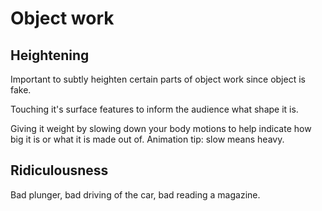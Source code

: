 # Object work

## Heightening

Important to subtly heighten certain parts of object work since object is fake.

Touching it's surface features to inform the audience what shape it is.

Giving it weight by slowing down your body motions to help indicate how big it is or what it is made out of. Animation tip: slow means heavy.

## Ridiculousness

Bad plunger, bad driving of the car, bad reading a magazine.
